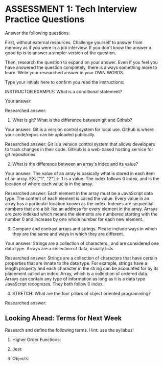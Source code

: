 # ASSESSMENT 1: Tech Interview Practice Questions

Answer the following questions.

First, without external resources. Challenge yourself to answer from memory as if you were in a job interview. If you don't know the answer a good tip is to answer a simpler version of the question.

Then, research the question to expand on your answer. Even if you feel you have answered the question completely, there is always something more to learn. Write your researched answer in your OWN WORDS.

Type your initials here to confirm you read the instructions:

INSTRUCTOR EXAMPLE: What is a conditional statement?

Your answer:

Researched answer:

1. What is git? What is the difference between git and Github?

Your answer: Git is a version control system for local use. Github is where your code/repos can be uploaded publically. 

Researched answer: Git is a version control system that allows developers to track changes in their code. GitHub is a web-based hosting service for git repositories. 


2. What is the difference between an array's index and its value?

Your answer: The value of an array is basically what is stored in each item of an array. EX: ["1", "2"] <- 1 is a value. The index follows 0 index, and is the location of where each value is in the array. 

Researched answer: Each element in the array must be a JavaScript data type. The content of each element is called the value. Every value in an array has a particular location known as the index. Indexes are sequential numbers that are a bit like an address for every element in the array. Arrays are zero indexed which means the elements are numbered starting with the number 0 and increase by one whole number for each new element.

3. Compare and contrast arrays and strings. Please include ways in which they are the same and ways in which they are different.

Your answer: Strings are a collection of characters , and are considered one data type. Arrays are a collection of data, usually lists. 

Researched answer: Strings are a collection of characters that have certain properties that are innate to the data type. For example, strings have a length property and each character in the string can be accounted for by its placement called an index. Array, which is a collection of ordered data. Arrays can contain any type of information as long as it is a data type JavaScript recognizes. They both follow 0 index.

4. STRETCH: What are the four pillars of object oriented programming?

Researched answer:

## Looking Ahead: Terms for Next Week

Research and define the following terms. Hint: use the syllabus!

1. Higher Order Functions:

2. Jest:

3. Objects:
